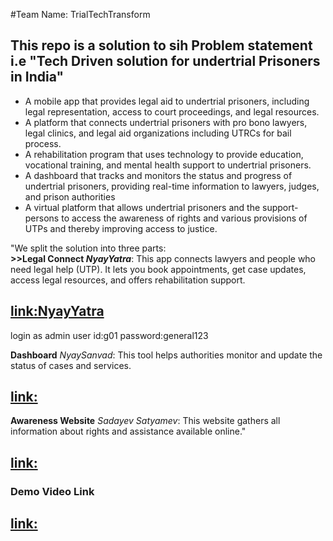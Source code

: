#Team Name: TrialTechTransform 

<h2> This repo is a solution to sih Problem statement i.e "Tech Driven solution for undertrial Prisoners in India"</h2>
<ul>
  <li>A mobile app that provides legal aid to undertrial prisoners, including legal representation, access to court proceedings, and legal resources. </li> 
<li>A platform that connects undertrial prisoners with pro bono lawyers, legal clinics, and legal aid organizations including UTRCs for bail process.</li> 
<li>A rehabilitation program that uses technology to provide education, vocational training, and mental health support to undertrial prisoners.</li> 
<li>A dashboard that tracks and monitors the status and progress of undertrial prisoners, providing real-time information to lawyers, judges, and prison authorities</li> 
<li>A virtual platform that allows undertrial prisoners and the support-persons to access the awareness of rights and various provisions of UTPs and thereby improving access to justice. 
</li>
</ul>

<p>"We split the solution into three parts:
<br>
<b>>>Legal Connect </bApp<b> <i>NyayYatra</i></b>: This app connects lawyers and people who need legal help (UTP). It lets you book appointments, get case updates, access legal resources, and offers rehabilitation support.
  
<br>
<h2><a href="https://nyaysanvad.netlify.app/">link:NyayYatra</a></h2>
login as 
admin
user id:g01
password:general123

<B>Dashboard</B> <i>NyaySanvad</i>: This tool helps authorities monitor and update the status of cases and services.
<br>
<h2><a href="">link:</a></h2>
<b>Awareness Website</b> <i>Sadayev Satyamev</i>: This website gathers all information about rights and assistance available online."
<h2><a href="">link:</a></h2>
</p>

<h3>Demo Video Link</h3>
<h2><a href="">link:</a></h2>
